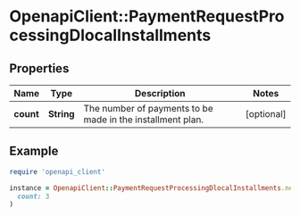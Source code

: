 # OpenapiClient::PaymentRequestProcessingDlocalInstallments

## Properties

| Name | Type | Description | Notes |
| ---- | ---- | ----------- | ----- |
| **count** | **String** | The number of payments to be made in the installment plan. | [optional] |

## Example

```ruby
require 'openapi_client'

instance = OpenapiClient::PaymentRequestProcessingDlocalInstallments.new(
  count: 3
)
```

